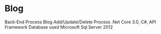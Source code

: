 # Blog
Back-End Process
Blog Add/Update/Delete Process
.Net Core 3.0, C#, API Framework
Database used Microsoft Sql Server 2012
